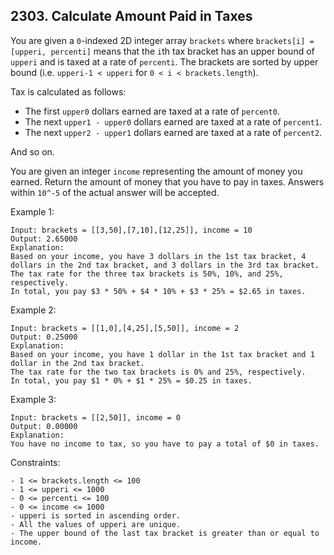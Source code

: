 ## 2303. Calculate Amount Paid in Taxes

You are given a `0`-indexed 2D integer array `brackets` where `brackets[i] = [upperi, percenti]` means that the `i`th tax bracket has an upper bound of `upperi` and is taxed at a rate of `percenti`. The brackets are sorted by upper bound (i.e. `upperi-1 < upperi` for `0 < i < brackets.length`).

Tax is calculated as follows:

- The first `upper0` dollars earned are taxed at a rate of `percent0`.
- The next `upper1 - upper0` dollars earned are taxed at a rate of `percent1`.
- The next `upper2 - upper1` dollars earned are taxed at a rate of `percent2`.

And so on.

You are given an integer `income` representing the amount of money you earned. Return the amount of money that you have to pay in taxes. Answers within `10^-5` of the actual answer will be accepted.

Example 1:

```
Input: brackets = [[3,50],[7,10],[12,25]], income = 10
Output: 2.65000
Explanation:
Based on your income, you have 3 dollars in the 1st tax bracket, 4 dollars in the 2nd tax bracket, and 3 dollars in the 3rd tax bracket.
The tax rate for the three tax brackets is 50%, 10%, and 25%, respectively.
In total, you pay $3 * 50% + $4 * 10% + $3 * 25% = $2.65 in taxes.
```

Example 2:

```
Input: brackets = [[1,0],[4,25],[5,50]], income = 2
Output: 0.25000
Explanation:
Based on your income, you have 1 dollar in the 1st tax bracket and 1 dollar in the 2nd tax bracket.
The tax rate for the two tax brackets is 0% and 25%, respectively.
In total, you pay $1 * 0% + $1 * 25% = $0.25 in taxes.
```

Example 3:

```
Input: brackets = [[2,50]], income = 0
Output: 0.00000
Explanation:
You have no income to tax, so you have to pay a total of $0 in taxes.
```

Constraints:

```
- 1 <= brackets.length <= 100
- 1 <= upperi <= 1000
- 0 <= percenti <= 100
- 0 <= income <= 1000
- upperi is sorted in ascending order.
- All the values of upperi are unique.
- The upper bound of the last tax bracket is greater than or equal to income.
```
